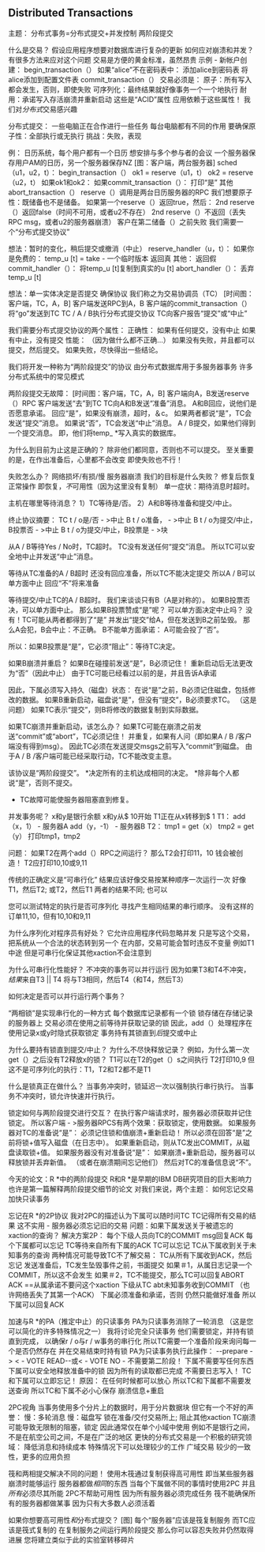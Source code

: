 ## Distributed Transactions

主题：
  分布式事务=分布式提交+并发控制
  两阶段提交

什么是交易？
  假设应用程序想要对数据库进行复杂的更新
    如何应对崩溃和并发？
    有很多方法来应对这个问题
    交易是方便的黄金标准，虽然昂贵
  示例 - 新帐户创建：
    begin_transaction（）
    如果“alice”不在密码表中：
      添加alice到密码表
      将alice添加到配置文件表
    commit_transaction（）
  交易必须是：
    原子：所有写入都会发生，否则，即使失败
    可序列化：最终结果就好像事务一个一个地执行
    耐用：承诺写入存活崩溃并重新启动
  这些是“ACID”属性
  应用依赖于这些属性！
  我们对*分布式*交易感兴趣

分布式提交：
  一些电脑正在合作进行一些任务
  每台电脑都有不同的作用
  要确保原子性：全部执行或无执行
  挑战：失败，表现

例：
  日历系统，每个用户都有一个日历
  想安排与多个参与者的会议
  一个服务器保存用户AM的日历，另一个服务器保存NZ
  [图：客户端，两台服务器]
  sched（u1，u2，t）：
    begin_transaction（）
    ok1 = reserve（u1，t）
    ok2 = reserve（u2，t）
    如果ok1和ok2：
      如果commit_transaction（）：
        打印“是”
    其他
      abort_transaction（）
  reserve（）调用是两台日历服务器的RPC
  我们想要原子性：既储备也不是储备。
  如果第一个reserve（）返回true，然后：
    2nd reserve（）返回false（时间不可用，或者u2不存在）
    2nd reserve（）不返回（丢失RPC msg，或者u2的服务器崩溃）
    客户在第二储备（）之前失败
  我们需要一个“分布式提交协议”

想法：暂时的变化，稍后提交或撤消（中止）
  reserve_handler（u，t）：
    如果你是免费的：
      temp_u [t] = take  - 一个临时版本
      返回真
    其他：
      返回假
  commit_handler（）：
    将temp_u [t]复制到真实的u [t]
  abort_handler（）：
    丢弃temp_u [t]

想法：单一实体决定是否提交
  确保协议
  我们称之为交易协调员（TC）
  [时间图：客户端，TC，A，B]
  客户端发送RPC到A，B
  客户端的commit_transaction（）将“go”发送到TC
  TC / A / B执行分布式提交协议
  TC向客户报告“提交”或“中止”

我们需要分布式提交协议的两个属性：
  正确性：
    如果有任何提交，没有中止
    如果有中止，没有提交
  性能：
    （因为做什么都不正确...）
    如果没有失败，并且都可以提交，然后提交。
    如果失败，尽快得出一些结论。

我们将开发一种称为“两阶段提交”的协议
  由分布式数据库用于多服务器事务
  许多分布式系统中的常见模式

两阶段提交无故障：
  [时间图：客户端，TC，A，B]
  客户端向A，B发送reserve（）RPC
  客户端发送“去”到TC
  TC向A和B发送“准备”消息。
  A和B回应，说他们是否愿意承诺。
    回应“是”，如果没有崩溃，超时，＆c。
  如果两者都说“是”，TC会发送“提交”消息。
  如果说“否”，TC会发送“中止”消息。
  A / B提交，如果他们得到一个提交消息。
    即，他们将temp_ *写入真实的数据库。

为什么到目前为止这是正确的？
  除非他们都同意，否则也不可以提交。
  至关重要的是，在作出准备后，心里都不会改变
    即使失败也不行！

失败怎么办？
  网络损坏/有损/慢
  服务器崩溃
  我们的目标是什么失败？
    修复后恢复正常操作
    即恢复，*不*可用性（因为这里没有复制）
  单一症状：期待消息时超时。
    
主机在哪里等待消息？
  1）TC等待是/否。
  2）A和B等待准备和提交/中止。

终止协议摘要：
  TC t / o是/否 - >中止
  B t / o准备， - >中止
  B t / o为提交/中止，B投票否 - >中止
  B t / o为提交/中止，B投票是 - >块

从A / B等待Yes / No时，TC超时。
  TC没有发送任何“提交”消息。
  所以TC可以安全地中止并发送“中止”消息。

等待从TC准备的A / B超时
  还没有回应准备，所以TC不能决定提交
  所以A / B可以单方面中止
  回应“不”将来准备

等待提交/中止TC的A / B超时。
  我们来谈谈只有B（A是对称的）。
  如果B投票否决，可以单方面中止。
  那么如果B投票赞成“是”呢？
  可以单方面决定中止吗？
    没有！TC可能从两者都得到了“是”
    并发出“提交”给A，但在发送到B之前坠毁。
    那么A会犯，B会中止：不正确。
  B不能单方面承诺：
    A可能会投了“否”。

所以：如果B投票是“是”，它必须“阻止”：等待TC决定。

如果B崩溃并重启？
  如果B在碰撞前发送“是”，B必须记住！
  重新启动后无法更改为“否”（因此中止）
  由于TC可能已经看过以前的是，并且告诉A承诺

因此，下属必须写入持久（磁盘）状态：
  在说“是”之前，B必须记住磁盘，包括修改的数据。
  如果B重新启动，磁盘说“是”，但没有“提交”，B必须要求TC。
    （这是问题）
  如果TC表示“提交”，则B将修改的数据复制到实际数据。

如果TC崩溃并重新启动，该怎么办？
  如果TC可能在崩溃之前发送“commit”或“abort”，TC必须记住！
    并重复，如果有人问（即如果A / B /客户端没有得到msg）。
    因此TC必须在发送提交msgs之前写入“commit”到磁盘。
  由于A / B /客户端可能已经采取行动，TC不能改变主意。

该协议是“两阶段提交”。
  *决定所有的主机达成相同的决定。
  *除非每个人都说“是”，否则不提交。
  * TC故障可能使服务器阻塞直到修复。

并发事务呢？
  x和y是银行余额
  x和y从$ 10开始
  T1正在从x转移到$ 1
  T1：
    add（x，1） - 服务器A
    add（y，-1） - 服务器B
  T2：
    tmp1 = get（x）
    tmp2 = get（y）
    打印tmp1，tmp2

问题：
  如果T2在两个add（）RPC之间运行？
  那么T2会打印11，10
  钱会被创造！
  T2应打印10,10或9,11

传统的正确定义是“可串行化”
  结果应该好像交易按某种顺序一次运行一次
  好像T1，然后T2; 或T2，然后T1
    两者的结果不同; 也可以

您可以测试特定的执行是否可序列化
  寻找产生相同结果的串行顺序。
  没有这样的订单11,10，但有10,10和9,11
  
为什么序列化对程序员有好处？
  它允许应用程序代码忽略并发
  只是写这个交易，把系统从一个合法的状态转到另一个
  在内部，交易可能会暂时违反不变量
    例如T1中途
    但是可串行化保证其他xaction不会注意到

为什么可串行化性能好？
  不冲突的事务可以并行运行
  因为如果T3和T4不冲突，*结果*来自T3 || T4
    将与T3相同，然后T4（和T4，然后T3）

如何决定是否可以并行运行两个事务？

“两相锁”是实现串行化的一种方式
  每个数据库记录都有一个锁
  锁存储在存储记录的服务器上
  交易必须在使用之前等待并获取记录的锁
    因此，add（）处理程序在使用记录x或y时隐式获取锁定
  事务持有其锁直到*后*提交或中止 

为什么要持有锁直到提交/中止？
  为什么不尽快释放记录？
  例如，为什么第一次get（）之后没有T2释放x的锁？
    T1可以在T2的get（）s之间执行
    T2打印10,9
    但这不是可序列化的执行：T1，T2和T2都不是T1

什么是锁真正在做什么？
  当事务冲突时，锁延迟一次以强制执行串行执行。
  当事务不冲突时，锁允许快速并行执行。

锁定如何与两阶段提交进行交互？
  在执行客户端请求时，服务器必须获取并记住锁定。
    所以客户端 - >服务器RPCS有两个效果：获取锁定，使用数据。
  如果服务器对TC的准备说“是”：
    必须记住锁和值崩溃+重新启动！
    所以必须在回答“是”之前将锁+值写入磁盘（在日志中）。
    如果重新启动，则从TC发出COMMIT，从磁盘读取锁+值。
  如果服务器没有对准备说“是”：
    如果崩溃+重新启动，服务器可以释放锁并丢弃新值。
      （或者在崩溃期间忘记他们）
    然后对TC的准备信息说“不”。

今天的论文：R *中的两阶段提交
  R和R *是早期的IBM DB研究项目的巨大影响力
  也许是第一篇解释两阶段提交细节的论文
  对我们来说，两个主题：
    如何忘记交易
    加快只读事务

忘记在R *的2P协议
  我对2PC的描述认为下属可以随时问TC
    TC记得所有交易的结果
    这不实用 - 服务器必须忘记旧的交易
  问题：如果下属发送关于被遗忘的xaction的查询？
  解决方案2P：
    每个下级人员向TC的COMMIT msg回复ACK
    每个下属都可以忘记
    TC等待来自所有下属的ACK
    TC可以忘记
  TC从下属收到关于未知事务的查询
    两种情况可能导致TC不了解交易：
      TC从所有下属收到ACK，然后忘记
      发送准备后，TC发生坠毁事件之前，书面提交
    如果＃1，从属日志记录一个COMMIT，所以这不会发生
    如果＃2，TC不能提交，那么TC可以回复ABORT
    ACK ==从属承诺不要问这个xaction
  下级从TC abt未知事务收到COMMIT
    （也许网络丢失了其第一个ACK）
    下属必须准备和承诺，否则
      仍然只能做好准备
    所以下属可以回复ACK

加速与R *的PA（推定中止）的只读事务
  PA为只读事务消除了一轮消息
    （这是您可以简化的许多特殊情况之一）
  我将讨论完全只读事务
  他们需要锁定，并持有锁直到完成，
    以确保r / o与r / w事务的串行化
  所以TC需要一个准备阶段来询问每一个是否仍然存在
    并在交易结束时持有锁
  PA为只读事务执行此操作：
    --prepare  - >
    < -  VOTE READ--或< -  VOTE NO  - 
  不需要第二阶段！
    下属不需要写任何东西
    下属可以安全地释放准备中的锁
      因为所有的读取都已完成
  不需要日志写入！
  TC和下属可以立即忘记！
  原因：
    在任何时候都可以放心
    所以TC和下属都不需要发送查询
    所以TC和下属不必小心保存
      崩溃信息+重启
  
2PC视角
  当事务使用多个分片上的数据时，用于分片数据块
  但它有一个不好的声誉：
    慢：多轮消息
    慢：磁盘写
    锁在准备/交付交易所上; 阻止其他xaction
    TC崩溃可能导致无限制的阻塞，锁定
  因此通常仅在单个小域中使用
    例如不是银行之间，不是在航空公司之间，不是在广泛的地区
  更快的分布式交易是一个积极的研究领域：
    降低消息和持续成本
    特殊情况下可以处理较少的工作
    广域交易
    较少的一致性，更多的应用负担

筏和两相提交解决不同的问题！
  使用木筏通过复制获得高可用性
    即当某些服务器崩溃时能够运行
    服务器都做*相同*的东西
  当每个下属做不同的事情时使用2PC
    并且*所有*必须尽其所能
  2PC不帮助可用性
    因为所有服务器必须完成任务
  筏不能确保所有的服务器都做某事
    因为只有大多数人必须活着

如果你想要高可用性*和*分布式提交？
  [图]
  每个“服务器”应该是筏复制服务
  而TC应该是筏式复制的
  在复制服务之间运行两阶段提交
  那么你可以容忍失败并仍然取得进展
  您将建立类似于此的实验室转移碎片